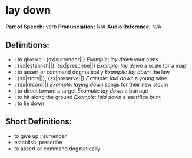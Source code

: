# lay down

**Part of Speech:** verb
**Pronunciation:** N/A
**Audio Reference:** N/A

## Definitions:
- **:** to give up **:** {sx|surrender||} 
  *Example:* *lay down* your arms
- **:** {sx|establish||}, {sx|prescribe||} 
  *Example:* *lay down* a scale for a map
- **:** to assert or command dogmatically 
  *Example:* *lay down* the law
- **:** {sx|store||}, {sx|preserve||} 
  *Example:* *laid down* a young wine
- **:** {sx|record||} 
  *Example:* *laying down* songs for their new album
- **:** to direct toward a target 
  *Example:* *lay down* a barrage
- **:** to hit along the ground 
  *Example:* *laid down* a sacrifice bunt
- **:** to lie down

## Short Definitions:
- to give up : surrender
- establish, prescribe
- to assert or command dogmatically
